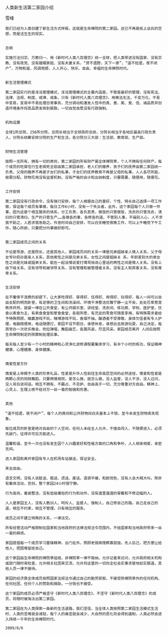 人类新生活第二家园介绍

雪峰


    我们已经为人类创建了新生活方式样板，这就是生命禅院的第二家园。这已不再是纸上谈兵的空想，而是活生生的现实。


    总纲

    实施万法归宗、万教归一、用《新时代人类八百理念》统一全球，把人类带进没有国家、没有宗教、没有政党、没有婚姻家庭、没有夫妻关系，“贤不遗野，天下一家”，“道不拾遗，夜不闭户”，万物和谐，风调雨顺，人人开心、快乐、自由、幸福的生命禅院时代。


    新生活管理模式

    第二家园实行的是浑沌管理模式，浑沌管理模式的主要内涵是，不管是最好的管理，没有宪法、法律、法规、制度、戒律、戒条，只有《新时代人类八百理念》，用佛法无法，千变万化，不易中变易，变易中不易处理日常事务，充分调动和激发人性中的真、善、美、爱、信、诚品质并创造环境条件将其品质发挥到极致。一切自觉自愿没有行政强制。


    机构设置

    全球1所总院，256所分院，总院长相当于全球政府总统，分院长相当于各地区最高行政负责人，分院长统筹安排分院的生产和生活，各分院分三大部：生活部、教育部、生产部。


    财物生活管理

    按照一无所有，拥有一切的原则，第二家园的所有财产属全体禅院草，个人不拥有任何财产。每个成员的吃穿住行生老病死全部由第二家园承担，老人们的赡养，孩子们的抚养由第二家园统一负责，父母的赡养不再是子女们的私事，子女们的抚养教育不再是父母的私事，人人各尽所能，按需分配。财物花用没有监督机制，没有严格的会计和出纳制度，只要需要，随便用，随便花。


    工作安排

    第二家园没有行政命令，没有强行安排，每个人根据自己的喜好、个性、特长自己选择一项工作做，保证每个成员有事做，每日工作6小时，没有一个失业者，此外，这个家园每个人只做一件事，因为这是个相互服务的体系，分工负责，各负其责，做饭的只管做饭，洗衣的只管洗衣，清扫的只管清扫，生产的只管生产……各做各的事，各修各的道，不管别人事，不操别人心，人不求我不助之，人若求我急助之。作息时间自己安排，可以白天睡觉夜晚工作，可以上午睡觉下午工作，随心所欲，只要把分内事做好即可。


    第二家园成员之间的关系

    不论是导游，还是院长，还是其他人，家园成员间的关系一律是兄弟姐妹亲人情人关系，父子母女爷孙奶孙是亲人关系，其他男性之间是兄弟关系，女性之间是姐妹关 系，年龄差别大的男女性之间是兄妹或姐弟关系，能在一起谈情说爱打情骂俏说心里话的两性之间是情人关系。没有上级下级关系，没有领导和被领导关系，没有管理和被管理者关系，没有主人和宾客关系，没有尊卑关系。


    生活安排

    在不奢侈不浪费的前提下，让大家吃得好、穿得好、住得好、用得好、玩得好，每人一间可以自由支配的明亮卧室，有足够的卫生间和洗澡间，环境干净整洁优雅宁静一尘不染，处处花草葱茏秩序井然，就餐一律在公共食堂，有公共娱乐室、讲经堂、洗衣间、练功房、学校、医护室，饮食以素食为主，有素食食堂和荤食食堂，各取所愿，有充足的零食可随意享用，有特殊需求者给予特殊照顾，输赢游戏不玩，赌博游戏不玩，香烟不抽，酗酒者不受尊敬，身体欠佳者有专人护理，电脑随便用，电话随便打，家园不设节假日，谁想休息，谁想出去旅游玩耍，自己决定。每周举办一次欢乐晚会，吹拉弹唱，舞蹈曲艺，各展风姿，尽显风采。家园成员离开 人间后按照生命禅院制定的殡葬制处理后事。

    每天每人至少有一个小时的精神和心灵净化进修课程要集体学习，有半个小时的练功，保证精神健康、心理健康、身体健康。


    情爱性爱方针

    情爱是上帝赐予人类的珍贵礼品，性爱是升华人性前往生命高层空间的必然途径，情爱和性爱是两颗心灵的同频舞蹈，只要两情相悦，爱怎么做，就怎么做，没人监督，没人干涉，没人过问，没人背后说闲话。相互不拥有、不霸占、不忌妒、自由高于一切，充分尊重对方自由。精神上、心灵上、生理上绝不给对方一丝一毫的勉强和伤害。


    其他

    “道不拾遗，夜不闭户”，每个人的房间和公共财物间白天基本上不锁，至今未发生财物丢失现象。

    每位成员的卧室是绝对自由的个人空间，任何人未经主人允许，不擅自闯入，不随便进入，必须先敲门，征得许可后方能进入。

    温馨和谐，至今一次也没有发生因个人兴趣爱好和性格方面的口角和争吵，人人相亲相爱，亲密无间。

    进入家园和离开家园有专人在机场车站接送，保证安全。

    来去自由。

    语言文明，没有人说脏话、粗话、谎话、废话，语调平缓，和颜悦色，没有人会大喊大叫，除非有集体活动，否则，整个家园24小时很宁静。

    行为高尚，着装整洁，没有低级庸俗的行为和动作，没有邋里邋遢的穿戴和不修边幅的人。

    人人是家园主人，没有人教训人、呵斥人、监督人、强制人，自己修自己的路，自己走自己的道，相互不约束，相互不管理，只有相互的服务。

    成员之间不建立特殊的关系，一律淡交。

    所有经营活动严格限制在国家和当地政府的法律法规法令范围内，不给国家和当地政府带来一丝一毫的麻烦。

    家园提倡每一个成员学习雷锋精神，出门在外，照顾老弱病残鳏寡孤独，先人后己，把方便让给他人，把困难留给自己。

    这个家园由生命禅院的禅院草组成，非禅院草一律不吸纳。允许记者来访问，允许政府相关机构或部门随时来检查，允许相关社团来交流，允许将这里的一切向全社会实事求是地如实报道。其他人员一律不接待。

    家园的经济靠全体成员按照国家法规法令通过自己的勤劳获取，不接受除禅院草外的任何机构、任何社团、任何个人的赞助和捐助，一分钱也不接受。

    这个家园的成员必须严格坚守《新时代人类八百理念》，不坚守《新时代人类八百理念》的成员，将随时被淘汰出第二家园。

    第二家园在为人类探索一条新的生活道路，我们坚信，当全体人类按照第二家园生活模式生活时，人类的苦难就会减轻，每个人的痛苦就会减少，大自然的恶化将会得到遏制，人类必然会进入持续一千年的生命禅院时代。

    2009/8/6



